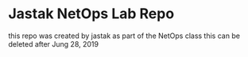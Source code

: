 # Jastak NetOps Lab Repo
this repo was created by jastak as part of the NetOps class
this can be deleted after Jung 28, 2019

